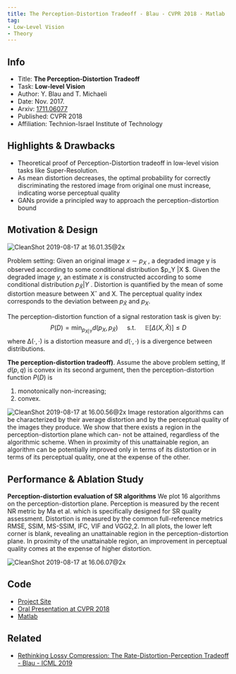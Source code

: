 ```yaml
---
title: The Perception-Distortion Tradeoff - Blau - CVPR 2018 - Matlab
tag:
- Low-Level Vision
- Theory
---
```




## Info
- Title: **The Perception-Distortion Tradeoff**
- Task: **Low-level Vision**
- Author: Y. Blau and T. Michaeli
- Date:  Nov. 2017.
- Arxiv: [1711.06077](https://arxiv.org/abs/1711.06077)
- Published: CVPR 2018
- Affiliation: Technion-Israel Institute of Technology

## Highlights & Drawbacks
- Theoretical proof of Perception-Distortion tradeoff in low-level vision tasks like Super-Resolution.
- As mean distortion decreases, the optimal probability for correctly discriminating the restored image from original one must increase, indicating worse perceptual quality
- GANs provide a principled way to approach the perception-distortion bound


## Motivation & Design
![CleanShot 2019-08-17 at 16.01.35@2x](https://i.imgur.com/gFfPApr.jpg)

Problem setting: Given an original image $x ∼ p_X$ , a degraded image y is observed according to some conditional distribution $p_Y |X $. Given the degraded image $y$, an estimate $x$ is constructed according to some conditional distribution $p_{\hat{X}} |Y$ . Distortion is quantified by the mean of some distortion measure between Xˆ and X. The perceptual quality index corresponds to the deviation between $p_{\hat{X}}$  and $p_X$.

The perception-distortion function of a signal restoration task is given by:
$$
P(D)=\min _{p_{X | Y}} d\left(p_{X}, p_{\hat{X}}\right) \quad \text { s.t. } \quad \mathbb{E}[\Delta(X, \hat{X})] \leq D
$$
where $∆(·, ·)$ is a distortion measure and $d(·, ·)$ is a divergence between distributions.

**The perception-distortion tradeoff)**. Assume the above problem setting, If $d(p,q)$ is convex in its second argument, then the perception-distortion function $P (D)$  is
1. monotonically non-increasing; 
2. convex.

![CleanShot 2019-08-17 at 16.00.56@2x](https://i.imgur.com/HnTCu7u.jpg)
Image restoration algorithms can be characterized by their average distortion and by the perceptual quality of the images they produce. We show that there exists a region in the perception-distortion plane which can- not be attained, regardless of the algorithmic scheme. When in proximity of this unattainable region, an algorithm can be potentially improved only in terms of its distortion or in terms of its perceptual quality, one at the expense of the other.



## Performance & Ablation Study
**Perception-distortion evaluation of SR algorithms** 
We plot 16 algorithms on the perception-distortion plane. Perception is measured by the recent NR metric by Ma et al. which is specifically designed for SR quality assessment. Distortion is measured by the common full-reference metrics RMSE, SSIM, MS-SSIM, IFC, VIF and VGG2,2. In all plots, the lower left corner is blank, revealing an unattainable region in the perception-distortion plane. In proximity of the unattainable region, an improvement in perceptual quality comes at the expense of higher distortion.

![CleanShot 2019-08-17 at 16.06.07@2x](https://i.imgur.com/dN9o5Ju.jpg)


<script async src="https://pagead2.googlesyndication.com/pagead/js/adsbygoogle.js"></script>
<ins class="adsbygoogle"
     style="display:block; text-align:center;"
     data-ad-layout="in-article"
     data-ad-format="fluid"
     data-ad-client="ca-pub-4466575858054752"
     data-ad-slot="8787986126"></ins>
<script>
     (adsbygoogle = window.adsbygoogle || []).push({});
</script>

## Code
- [Project Site](http://webee.technion.ac.il/people/tomermic/PerceptionDistortion/PD_tradeoff.htm)
- [Oral Presentation at CVPR 2018](https://youtu.be/_aXbGqdEkjk?t=39m43s)
- [Matlab](http://webee.technion.ac.il/people/tomermic/PerceptionDistortion/PD_tradeoff_code.zip)

## Related
- [Rethinking Lossy Compression: The Rate-Distortion-Perception Tradeoff - Blau - ICML 2019](https://arxivnote.ddlee.cn/Rethinking-Lossy-Compression-The-Rate-Distortion-Perception-Tradeoff-Blau-ICML.html)